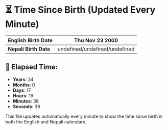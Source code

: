 # ⏳ Time Since Birth (Updated Every Minute)

| **English Birth Date** | Thu Nov 23 2000 |
|------------------------|-------------------------------------|
| **Nepali Birth Date**  | undefined/undefined/undefined                  |

## 📅 Elapsed Time:

- **Years**: 24
- **Months**: 0
- **Days**: 17
- **Hours**: 19
- **Minutes**: 38
- **Seconds**: 39

This file updates automatically every minute to show the time since birth in both the English and Nepali calendars.